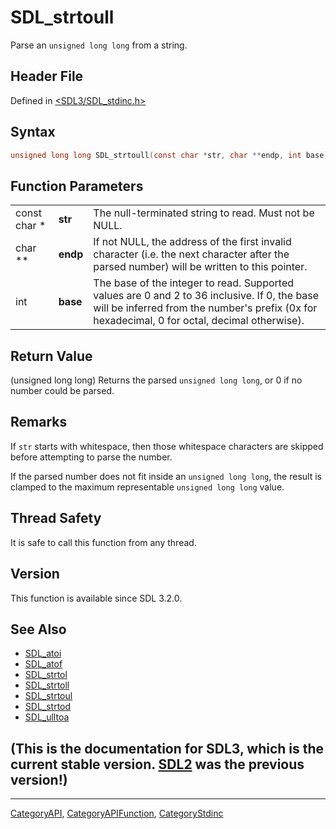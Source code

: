 # SDL_strtoull

Parse an `unsigned long long` from a string.

## Header File

Defined in [<SDL3/SDL_stdinc.h>](https://github.com/libsdl-org/SDL/blob/main/include/SDL3/SDL_stdinc.h)

## Syntax

```c
unsigned long long SDL_strtoull(const char *str, char **endp, int base);
```

## Function Parameters

|              |          |                                                                                                                                                                                               |
| ------------ | -------- | --------------------------------------------------------------------------------------------------------------------------------------------------------------------------------------------- |
| const char * | **str**  | The null-terminated string to read. Must not be NULL.                                                                                                                                         |
| char **      | **endp** | If not NULL, the address of the first invalid character (i.e. the next character after the parsed number) will be written to this pointer.                                                    |
| int          | **base** | The base of the integer to read. Supported values are 0 and 2 to 36 inclusive. If 0, the base will be inferred from the number's prefix (0x for hexadecimal, 0 for octal, decimal otherwise). |

## Return Value

(unsigned long long) Returns the parsed `unsigned long long`, or 0 if no
number could be parsed.

## Remarks

If `str` starts with whitespace, then those whitespace characters are
skipped before attempting to parse the number.

If the parsed number does not fit inside an `unsigned long long`, the
result is clamped to the maximum representable `unsigned long long` value.

## Thread Safety

It is safe to call this function from any thread.

## Version

This function is available since SDL 3.2.0.

## See Also

- [SDL_atoi](SDL_atoi)
- [SDL_atof](SDL_atof)
- [SDL_strtol](SDL_strtol)
- [SDL_strtoll](SDL_strtoll)
- [SDL_strtoul](SDL_strtoul)
- [SDL_strtod](SDL_strtod)
- [SDL_ulltoa](SDL_ulltoa)


## (This is the documentation for SDL3, which is the current stable version. [SDL2](https://wiki.libsdl.org/SDL2/) was the previous version!)



----
[CategoryAPI](CategoryAPI), [CategoryAPIFunction](CategoryAPIFunction), [CategoryStdinc](CategoryStdinc)

